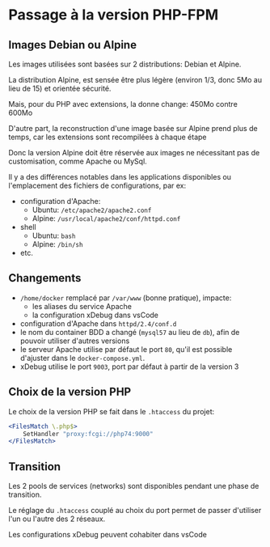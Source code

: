 # Passage à la version PHP-FPM

## Images Debian ou Alpine

Les images utilisées sont basées sur 2 distributions: Debian et Alpine.

La distribution Alpine, est sensée être plus légère (environ 1/3, donc 5Mo au lieu de 15) et orientée sécurité.

Mais, pour du PHP avec extensions, la donne change: 450Mo contre 600Mo

D'autre part, la reconstruction d'une image basée sur Alpine prend plus de temps, car les extensions sont recompilées à chaque étape

Donc la version Alpine doit être réservée aux images ne nécessitant pas de customisation, comme Apache ou MySql.

Il y a des différences notables dans les applications disponibles ou l'emplacement des fichiers de configurations, par ex:

* configuration d'Apache:
  * Ubuntu: `/etc/apache2/apache2.conf`
  * Alpine: `/usr/local/apache2/conf/httpd.conf`
* shell
  * Ubuntu: `bash`
  * Alpine: `/bin/sh`
* etc.

## Changements

* `/home/docker` remplacé par `/var/www` (bonne pratique), impacte:
  * les aliases du service Apache
  * la configuration xDebug dans vsCode
* configuration d'Apache dans `httpd/2.4/conf.d`
* le nom du container BDD a changé (`mysql57` au lieu de `db`), afin de pouvoir utiliser d'autres versions
* le serveur Apache utilise par défaut le port `80`, qu'il est possible d'ajuster dans le `docker-compose.yml`.
* xDebug utilise le port `9003`, port par défaut à partir de la version 3

## Choix de la version PHP

Le choix de la version PHP se fait dans le ```.htaccess``` du projet:

```apache
<FilesMatch \.php$>
    SetHandler "proxy:fcgi://php74:9000"
</FilesMatch>
```

## Transition

Les 2 pools de services (networks) sont disponibles pendant une phase de transition.

Le réglage du `.htaccess` couplé au choix du port permet de passer d'utiliser l'un ou l'autre des 2 réseaux.

Les configurations xDebug peuvent cohabiter dans vsCode
